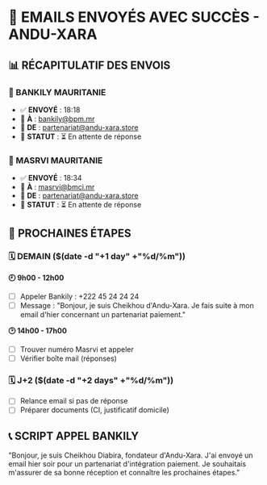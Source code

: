 # 🎉 EMAILS ENVOYÉS AVEC SUCCÈS - ANDU-XARA

## 📊 RÉCAPITULATIF DES ENVOIS

### 🏦 BANKILY MAURITANIE
- ✅ **ENVOYÉ** : 18:18
- 📧 **À** : bankily@bpm.mr
- 📧 **DE** : partenariat@andu-xara.store
- 🎯 **STATUT** : ⏳ En attente de réponse

### 💼 MASRVI MAURITANIE
- ✅ **ENVOYÉ** : 18:34  
- 📧 **À** : masrvi@bmci.mr
- 📧 **DE** : partenariat@andu-xara.store
- 🎯 **STATUT** : ⏳ En attente de réponse

## 📅 PROCHAINES ÉTAPES

### 🗓️ DEMAIN ($(date -d "+1 day" +"%d/%m"))
**🕘 9h00 - 12h00**
- [ ] Appeler Bankily : +222 45 24 24 24
- [ ] Message : "Bonjour, je suis Cheikhou d'Andu-Xara. Je fais suite à mon email d'hier concernant un partenariat paiement."

**🕑 14h00 - 17h00**  
- [ ] Trouver numéro Masrvi et appeler
- [ ] Vérifier boîte mail (réponses)

### 🗓️ J+2 ($(date -d "+2 days" +"%d/%m"))
- [ ] Relance email si pas de réponse
- [ ] Préparer documents (CI, justificatif domicile)

## 📞 SCRIPT APPEL BANKILY
"Bonjour, je suis Cheikhou Diabira, fondateur d'Andu-Xara. J'ai envoyé un email hier soir pour un partenariat d'intégration paiement. Je souhaitais m'assurer de sa bonne réception et connaître les prochaines étapes."
